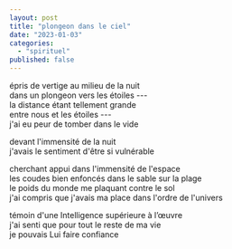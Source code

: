 ```yaml
---
layout: post
title: "plongeon dans le ciel"
date: "2023-01-03"
categories: 
  - "spirituel"
published: false
---
```



épris de vertige au milieu de la nuit  
dans un plongeon vers les étoiles ---  
la distance étant tellement grande  
entre nous et les étoiles ---  
j'ai eu peur de tomber dans le vide  

devant l'immensité de la nuit  
j'avais le sentiment d'être si vulnérable  

cherchant appui dans l'immensité de l'espace  
les coudes bien enfoncés dans le sable sur la plage  
le poids du monde me plaquant contre le sol  
j'ai compris que j'avais ma place dans l'ordre de l'univers  

témoin d'une Intelligence supérieure à l’œuvre  
j'ai senti que pour tout le reste de ma vie  
je pouvais Lui faire confiance  


